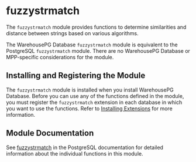 # fuzzystrmatch 

The `fuzzystrmatch` module provides functions to determine similarities and distance between strings based on various algorithms.

The WarehousePG Database `fuzzystrmatch` module is equivalent to the PostgreSQL `fuzzystrmatch` module. There are no WarehousePG Database or MPP-specific considerations for the module.

## <a id="topic_reg"></a>Installing and Registering the Module 

The `fuzzystrmatch` module is installed when you install WarehousePG Database. Before you can use any of the functions defined in the module, you must register the `fuzzystrmatch` extension in each database in which you want to use the functions. Refer to [Installing Extensions](../../install_guide/install_extensions.html) for more information.

## <a id="topic_info"></a>Module Documentation 

See [fuzzystrmatch](https://www.postgresql.org/docs/12/fuzzystrmatch.html) in the PostgreSQL documentation for detailed information about the individual functions in this module.


